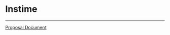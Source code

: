 # Instime

---

[Proposal Document][propdoc]

[propdoc]:https://docs.google.com/document/d/1NXsswApnI3eOrPGZjdtL1hzIaHP0ZTS9cs4dvjj8OOc/edit?usp=sharing

